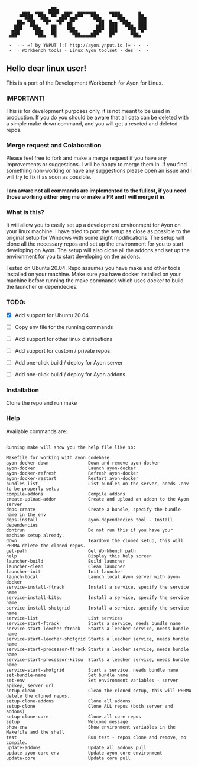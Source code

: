 
                    ▄██▄
         ▄███▄ ▀██▄ ▀██▀ ▄██▀ ▄██▀▀▀██▄    ▀███▄      █▄
        ▄▄ ▀██▄  ▀██▄  ▄██▀ ██▀      ▀██▄  ▄  ▀██▄    ███
       ▄██▀  ██▄   ▀ ▄▄ ▀  ██         ▄██  ███  ▀██▄  ███
      ▄██▀    ▀██▄   ██    ▀██▄      ▄██▀  ███    ▀██ ▀█▀
     ▄██▀      ▀██▄  ▀█      ▀██▄▄▄▄██▀    █▀      ▀██▄

     ·  · - =[ by YNPUT ]:[ http://ayon.ynput.io ]= - ·  ·
     ·  · Workbench tools - Linux Ayon toolset - des  ·  ·


## Hello dear linux user!

This is a port of the Development Workbench for Ayon for Linux.

### IMPORTANT!
This is for development purposes only, it is not meant to be used in production. If you do you should be aware that all data can be deleted with a simple make down command, and you will get a reseted and deleted repos.

### Merge request and Colaboration
Please feel free to fork and make a merge request if you have any improvements or suggestions. I will be happy to merge them in.
If you find something non-working or have any suggestions please open an issue and I will try to fix it as soon as possible.
#### I am aware not all commands are implemented to the fullest, if you need those working either ping me or make a PR and I will merge it in.

### What is this?
It will allow you to easily set up a development environment for Ayon on your linux machine.
I have tried to port the setup as close as possible to the original setup for Windows with some slight modifications.
The setup will clone all the necessary repos and set up the environment for you to start developing on Ayon.
The setup will also clone all the addons and set up the environment for you to start developing on the addons.

Tested on Ubuntu 20.04.
Repo assumes you have make and other tools installed on your machine.
Make sure you have docker installed on your machine before running the make commands which uses docker to build the launcher or dependecies.


### TODO:
- [x] Add support for Ubuntu 20.04
- [ ] Copy env file for the running commands
- [ ] Add support for other linux distributions
- [ ] Add support for custom / private repos
- [ ] Add one-click build / deploy for Ayon server
- [ ] Add one-click build / deploy for Ayon addons



### Installation

Clone the repo and run make

### Help

Available commands are:

```shell

Running make will show you the help file like so:

Makefile for working with ayon codebase
ayon-docker-down               Down and remove ayon-docker
ayon-docker                    Launch ayon-docker
ayon-docker-refresh            Refresh ayon-docker
ayon-docker-restart            Restart ayon-docker
bundles-list                   List bundles on the server, needs .env to be properly setup
compile-addons                 Compile addons
create-upload-addon            Create and upload an addon to the Ayon server
deps-create                    Create a bundle, specify the bundle name in the env
deps-install                   ayon-dependencies tool - Install dependencies
dontrun                        Do not run this if you have your machine setup already.
down                           Teardown the cloned setup, this will PERMA delete the cloned repos.
get-path                       Get Workbench path
help                           Display this help screen
launcher-build                 Build launcher
launcher-clean                 Clean launcher
launcher-init                  Init launcher
launch-local                   Launch local Ayon server with ayon-docker
service-install-ftrack         Install a service, specify the service name
service-install-kitsu          Install a service, specify the service name
service-install-shotgrid       Install a service, specify the service name
service-list                   List services
service-start-ftrack           Starts a service, needs bundle name
service-start-leecher-ftrack   Starts a leecher service, needs bundle name
service-start-leecher-shotgrid Starts a leecher service, needs bundle name
service-start-processor-ftrack Starts a leecher service, needs bundle name
service-start-processor-kitsu  Starts a leecher service, needs bundle name
service-start-shotgrid         Start a service, needs bundle name
set-bundle-name                Set bundle name
set-env                        Set environment variables - server apikey, server url
setup-clean                    Clean the cloned setup, this will PERMA delete the cloned repos.
setup-clone-addons             Clone all addons
setup-clone                    Clone ALL repos (both server and addons)
setup-clone-core               Clone all core repos
setup                          Welcome message
show-env                       Show environment variables in the Makefile and the shell
test                           Run test - repos clone and remove, no compile.
update-addons                  Update all addons pull
update-ayon-core-env           Update ayon core environment
update-core                    Update core pull

```
